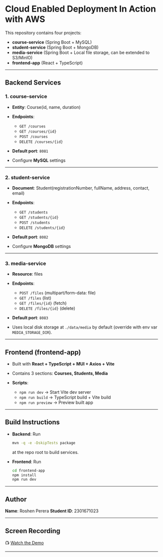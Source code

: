 # Cloud Enabled Deployment In Action with AWS

This repository contains four projects:

* **course-service** (Spring Boot + MySQL)
* **student-service** (Spring Boot + MongoDB)
* **media-service** (Spring Boot + Local file storage, can be extended to S3/MinIO)
* **frontend-app** (React + TypeScript)

---

## Backend Services

### 1. course-service

* **Entity**: Course(id, name, duration)
* **Endpoints**:

  * `GET /courses`
  * `GET /courses/{id}`
  * `POST /courses`
  * `DELETE /courses/{id}`
* **Default port**: `8081`
* Configure **MySQL** settings

---

### 2. student-service

* **Document**: Student(registrationNumber, fullName, address, contact, email)
* **Endpoints**:

  * `GET /students`
  * `GET /students/{id}`
  * `POST /students`
  * `DELETE /students/{id}`
* **Default port**: `8082`
* Configure **MongoDB** settings

---

### 3. media-service

* **Resource**: files
* **Endpoints**:

  * `POST /files` (multipart/form-data: file)
  * `GET /files` (list)
  * `GET /files/{id}` (fetch)
  * `DELETE /files/{id}` (delete)
* **Default port**: `8083`
* Uses local disk storage at `./data/media` by default (override with env var `MEDIA_STORAGE_DIR`).

---

## Frontend (frontend-app)

* Built with **React + TypeScript + MUI + Axios + Vite**
* Contains 3 sections: **Courses, Students, Media**
* **Scripts**:

  * `npm run dev` → Start Vite dev server
  * `npm run build` → TypeScript build + Vite build
  * `npm run preview` → Preview built app

---

## Build Instructions

* **Backend**: Run

  ```sh
  mvn -q -e -DskipTests package
  ```

  at the repo root to build services.

* **Frontend**: Run

  ```sh
  cd frontend-app
  npm install
  npm run dev
  ```

---

## Author

**Name**: Roshen Perera
**Student ID**: 2301671023

---

## Screen Recording

📺 [Watch the Demo](https://example.com/screen-recording-link)

---
